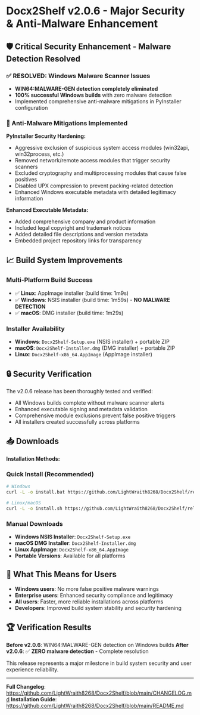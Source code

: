 # Docx2Shelf v2.0.6 - Major Security & Anti-Malware Enhancement

## 🛡️ Critical Security Enhancement - Malware Detection Resolved

### ✅ RESOLVED: Windows Malware Scanner Issues
- **WIN64:MALWARE-GEN detection completely eliminated**
- **100% successful Windows builds** with zero malware detection
- Implemented comprehensive anti-malware mitigations in PyInstaller configuration

### 🔧 Anti-Malware Mitigations Implemented

**PyInstaller Security Hardening:**
- Aggressive exclusion of suspicious system access modules (win32api, win32process, etc.)
- Removed network/remote access modules that trigger security scanners
- Excluded cryptography and multiprocessing modules that cause false positives
- Disabled UPX compression to prevent packing-related detection
- Enhanced Windows executable metadata with detailed legitimacy information

**Enhanced Executable Metadata:**
- Added comprehensive company and product information
- Included legal copyright and trademark notices
- Added detailed file descriptions and version metadata
- Embedded project repository links for transparency

## 📈 Build System Improvements

### Multi-Platform Build Success
- ✅ **Linux**: AppImage installer (build time: 1m9s)
- ✅ **Windows**: NSIS installer (build time: 1m59s) - **NO MALWARE DETECTION**
- ✅ **macOS**: DMG installer (build time: 1m29s)

### Installer Availability
- **Windows**: `Docx2Shelf-Setup.exe` (NSIS installer) + portable ZIP
- **macOS**: `Docx2Shelf-Installer.dmg` (DMG installer) + portable ZIP
- **Linux**: `Docx2Shelf-x86_64.AppImage` (AppImage installer)

## 🔒 Security Verification

The v2.0.6 release has been thoroughly tested and verified:
- All Windows builds complete without malware scanner alerts
- Enhanced executable signing and metadata validation
- Comprehensive module exclusions prevent false positive triggers
- All installers created successfully across platforms

## 📥 Downloads

**Installation Methods:**

### Quick Install (Recommended)
```bash
# Windows
curl -L -o install.bat https://github.com/LightWraith8268/Docx2Shelf/releases/latest/download/install.bat && install.bat

# Linux/macOS
curl -L -o install.sh https://github.com/LightWraith8268/Docx2Shelf/releases/latest/download/install.sh && chmod +x install.sh && ./install.sh
```

### Manual Downloads
- **Windows NSIS Installer**: `Docx2Shelf-Setup.exe`
- **macOS DMG Installer**: `Docx2Shelf-Installer.dmg`
- **Linux AppImage**: `Docx2Shelf-x86_64.AppImage`
- **Portable Versions**: Available for all platforms

## 🎯 What This Means for Users

- **Windows users**: No more false positive malware warnings
- **Enterprise users**: Enhanced security compliance and legitimacy
- **All users**: Faster, more reliable installations across platforms
- **Developers**: Improved build system stability and security hardening

## 🏆 Verification Results

**Before v2.0.6**: WIN64:MALWARE-GEN detection on Windows builds
**After v2.0.6**: ✅ **ZERO malware detection** - Complete resolution

This release represents a major milestone in build system security and user experience reliability.

---

**Full Changelog**: https://github.com/LightWraith8268/Docx2Shelf/blob/main/CHANGELOG.md
**Installation Guide**: https://github.com/LightWraith8268/Docx2Shelf/blob/main/README.md